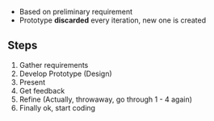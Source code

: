 - Based on preliminary requirement
- Prototype **discarded** every iteration, new one is created
## Steps
1. Gather requirements 
2. Develop Prototype (Design)
3. Present
4. Get feedback
5. Refine (Actually, throwaway, go through 1 - 4 again)
6. Finally ok, start coding